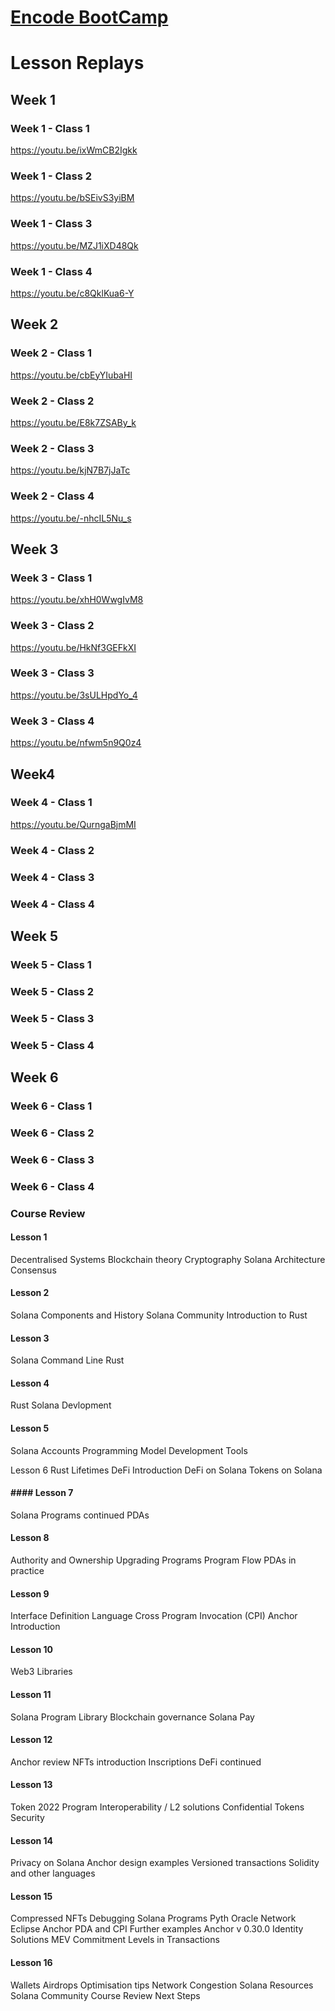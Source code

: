 # [Encode BootCamp](https://encodeclub.notion.site/aebb64ae7c7245f2a2cfd98da7dddfcf?v=328ebe0ce5754f2791eb8be1f19a9586)

# Lesson Replays

## Week 1

### Week 1 - Class 1
https://youtu.be/ixWmCB2Igkk
### Week 1 - Class 2
https://youtu.be/bSEivS3yiBM
### Week 1 - Class 3
https://youtu.be/MZJ1iXD48Qk
### Week 1 - Class 4
https://youtu.be/c8QklKua6-Y


## Week 2

### Week 2 - Class 1
https://youtu.be/cbEyYIubaHI
### Week 2 - Class 2
https://youtu.be/E8k7ZSABy_k
### Week 2 - Class 3
https://youtu.be/kjN7B7jJaTc
### Week 2 - Class 4
https://youtu.be/-nhcIL5Nu_s


## Week 3

### Week 3 - Class 1
https://youtu.be/xhH0WwgIvM8
### Week 3 - Class 2
https://youtu.be/HkNf3GEFkXI
### Week 3 - Class 3
https://youtu.be/3sULHpdYo_4
### Week 3 - Class 4
https://youtu.be/nfwm5n9Q0z4


## Week4

### Week 4 - Class 1
https://youtu.be/QurngaBjmMI
### Week 4 - Class 2

### Week 4 - Class 3

### Week 4 - Class 4


## Week 5

### Week 5 - Class 1

### Week 5 - Class 2

### Week 5 - Class 3

### Week 5 - Class 4


## Week 6

### Week 6 - Class 1

### Week 6 - Class 2

### Week 6 - Class 3

### Week 6 - Class 4






### Course Review

#### Lesson 1
Decentralised Systems
Blockchain theory
Cryptography
Solana Architecture
Consensus

#### Lesson 2
Solana Components and History
Solana Community
Introduction to Rust

#### Lesson 3
Solana Command Line
Rust

#### Lesson 4
Rust
Solana Devlopment

#### Lesson 5
Solana Accounts
Programming Model
Development Tools

Lesson 6
Rust Lifetimes
DeFi Introduction
DeFi on Solana
Tokens on Solana

#### #### Lesson 7
Solana Programs continued
PDAs

#### Lesson 8
Authority and Ownership
Upgrading Programs
Program Flow
PDAs in practice

#### Lesson 9
Interface Definition Language
Cross Program Invocation (CPI)
Anchor Introduction

#### Lesson 10
Web3 Libraries

#### Lesson 11
Solana Program Library
Blockchain governance
Solana Pay

#### Lesson 12
Anchor review
NFTs introduction
Inscriptions
DeFi continued

#### Lesson 13
Token 2022 Program
Interoperability / L2 solutions
Confidential Tokens
Security

#### Lesson 14
Privacy on Solana
Anchor design examples
Versioned transactions
Solidity and other languages

#### Lesson 15
Compressed NFTs
Debugging Solana Programs
Pyth Oracle Network
Eclipse
Anchor
PDA and CPI
Further examples
Anchor v 0.30.0
Identity Solutions
MEV
Commitment Levels in Transactions

#### Lesson 16
Wallets
Airdrops
Optimisation tips
Network Congestion
Solana Resources
Solana Community
Course Review
Next Steps